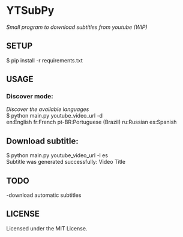 YTSubPy
=================
*Small program to download subtitles from youtube (WIP)*

SETUP
------------
$ pip install -r requirements.txt

USAGE
------------

### Discover mode:
*Discover the available languages*  
$ python main.py youtube_video_url -d  
en:English
fr:French
pt-BR:Portuguese (Brazil)
ru:Russian
es:Spanish

## Download subtitle:
$ python main.py youtube_video_url -l es  
Subtitle was generated successfully: Video Title

TODO
------------
-download automatic subtitles

LICENSE
------------
Licensed under the MIT License.
